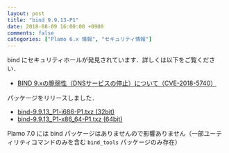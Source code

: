 ```yaml
---
layout: post
title: "bind 9.9.13-P1"
date: 2018-08-09 16:00:00 +0900
comments: false
categories: ["Plamo 6.x 情報", "セキュリティ情報"]
---
```

bind にセキュリティホールが発見されています．詳しくは以下をご覧ください．

* [BIND 9.xの脆弱性（DNSサービスの停止）について（CVE-2018-5740）](https://jprs.jp/tech/security/2018-08-09-bind9-vuln-deny-answer-aliases.html)

パッケージをリリースしました．

* [bind-9.9.13_P1-i686-P1.txz (32bit)](ftp://plamo.linet.gr.jp/pub/Plamo-6.x/x86/plamo/01_minimum/network.txz/bind-9.9.13_P1-i686-P1.txz)
* [bind-9.9.13_P1-x86_64-P1.txz (64bit)](ftp://plamo.linet.gr.jp/pub/Plamo-6.x/x86_64/plamo/01_minimum/network.txz/bind-9.9.13_P1-x86_64-P1.txz)

Plamo 7.0 には bind パッケージはありませんので影響ありません（一部ユーティリティコマンドのみを含む `bind_tools` パッケージのみ存在）
